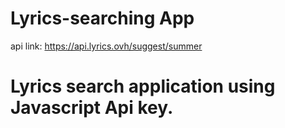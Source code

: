 # Lyrics-searching App 
api link: https://api.lyrics.ovh/suggest/summer


# Lyrics search application using Javascript Api key.



